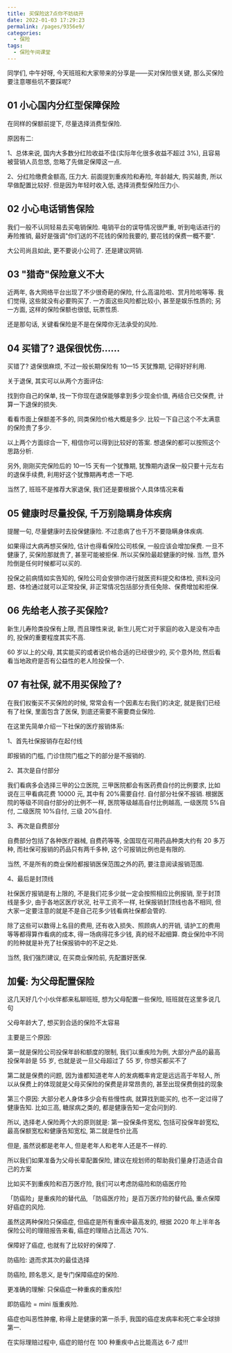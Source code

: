 ```yaml
---
title: 买保险这7点你不妨绕开
date: 2022-01-03 17:29:23
permalink: /pages/9356e9/
categories:
  - 保险
tags:
  - 保险午间课堂
---
```


同学们, 中午好呀, 今天班班和大家带来的分享是——买对保险很关键, 那么买保险要注意哪些坑不要踩呢?

## 01 小心国内分红型保障保险

在同样的保额前提下, 尽量选择消费型保险.

原因有二:

1、总体来说, 国内大多数分红险收益不佳(实际年化很多收益不超过 3%), 且容易被营销人员忽悠, 忽略了先做足保障这一点.

2、分红险缴费金额高, 压力大. 前面提到重疾险和寿险, 年龄越大, 购买越贵, 所以早做配置比较好. 但是因为年轻时收入低, 选择消费型保险压力小.

## 02 小心电话销售保险

我们一般不认同轻易去买电销保险. 电销平台的误导情况很严重, 听到电话进行的寿险推销, 最好是强调"你们送的不花钱的保险我要的, 要花钱的保费一概不要".

大公司尚且如此, 更不要说小公司了. 还是建议网销.

## 03 "猎奇"保险意义不大

近两年, 各大网络平台出现了不少很奇葩的保险, 什么高温险啦、赏月险啦等等. 我们觉得, 这些就没有必要购买了. 一方面这些风险都比较小, 甚至是娱乐性质的; 另一方面, 这样的保险保额也很低, 玩票性质.

还是那句话, 关键看保险是不是在保障你无法承受的风险.

## 04 买错了? 退保很忧伤……

买错了? 退保很麻烦, 不过一般长期保险有 10—15 天犹豫期, 记得好好利用.

关于退保, 其实可以从两个方面评估:

找到你自己的保单, 找一下你现在退保能够拿到多少现金价值, 再结合已交保费, 计算一下退保的损失.

看看市面上保额差不多的, 同类保险价格大概是多少. 比较一下自己这个不太满意的保险贵了多少.

以上两个方面综合一下, 相信你可以得到比较好的答案. 想退保的都可以按照这个思路分析.

另外, 刚刚买完保险后的 10—15 天有一个犹豫期, 犹豫期内退保一般只要十元左右的退保手续费, 利用好这个犹豫期再考虑一下吧.

当然了, 班班不是推荐大家退保, 我们还是要根据个人具体情况来看

## 05 健康时尽量投保, 千万别隐瞒身体疾病

提醒一句, 尽量健康时去投保健康险. 不过患病了也千万不要隐瞒身体疾病.

如果得过大病再想买保险, 估计也得看保险公司核保, 一般应该会增加保费. 一旦不健康了, 买保险那就贵了, 甚至可能被拒保. 所以买保险最趁健康的时候. 当然, 意外险倒是任何时候都可以买的.

投保之前病情如实告知的, 保险公司会安排你进行就医资料提交和体检, 资料没问题、体检通过就可以正常投保, 非正常情况包括部分责任免除、保费增加和拒保.

## 06 先给老人孩子买保险?

新生儿寿险类投保有上限, 而且理性来说, 新生儿死亡对于家庭的收入是没有冲击的, 投保的重要程度其实不高.

60 岁以上的父母, 其实能买的或者说价格合适的已经很少的, 买个意外险, 然后看看当地政府是否有公益性的老人险投保一个.

## 07 有社保, 就不用买保险了?

在我们权衡买不买保险的时候, 常常会有一个因素左右我们的决定, 就是我们已经有了社保, 里面包含了医保, 到底还需要不需要商业保险.

在这里先简单介绍一下社保的医疗报销体系:

1、首先社保报销存在起付线

即报销的门槛, 门诊住院门槛之下的部分是不报销的.

2、其次是自付部分

我们看病多会选择三甲的公立医院, 三甲医院都会有医药费自付的比例要求, 比如说在三甲看病花费 10000 元, 其中有 20%需要自付. 自付部分社保不报销. 根据医院的等级不同自付部分的比例不一样, 医院等级越高自付比例越高, 一级医院 5%自付, 二级医院 10%自付, 三级 20%自付.

3、再次是自费部分

自费部分包括了各种医疗器械, 自费药等等, 全国现在可用药品种类大约有 20 多万种, 而社保可报销的药品只有两千多种, 这个可报销比例也是有限的.

当然, 不是所有的商业保险都报销医保范围之外的药, 要注意阅读报销范围.

4、最后是封顶线

社保医疗报销是有上限的, 不是我们花多少就一定会按照相应比例报销, 至于封顶线是多少, 由于各地区医疗状况, 社平工资不一样, 社保报销封顶线也各不相同, 但大家一定要注意的就是不是自己花多少钱看病社保都会管的.

除了这些可以数得上名目的费用, 还有收入损失、照顾病人的开销, 请护工的费用等等都得算作看病的成本, 得一场病得花多少钱, 真的经不起细算. 商业保险中不同的险种就是补充了社保报销中的不足之处.

当然, 我们强烈建议, 在买商业保险前, 先配置好医保.

## 加餐: 为父母配置保险

这几天好几个小伙伴都来私聊班班, 想为父母配置一些保险, 班班就在这里多说几句

父母年龄大了, 想买到合适的保险不太容易

主要是三个原因:

第一就是保险公司投保年龄和额度的限制, 我们以重疾险为例, 大部分产品的最高投保年龄是 55 岁, 也就是说一旦父母超过了 55 岁, 你想买都买不了

第二就是保费的问题, 因为谁都知道老年人的发病概率肯定是远远高于年轻人, 所以从保费上的体现就是父母买保险的保费是非常昂贵的, 甚至出现保费倒挂的现象

第三个原因: 大部分老人身体多少会有些慢性病, 就算找到能买的, 也不一定过得了健康告知. 比如三高, 糖尿病之类的, 都是健康告知一定会问到的.

所以, 选择老人保险两个大的原则就是: 第一投保条件宽松, 包括可投保年龄宽松, 最高保额宽松和健康告知宽松, 第二就是性价比高

但是, 虽然说都是老年人, 但是老年人和老年人还是不一样的.

所以我们如果准备为父母长辈配置保险, 建议在规划师的帮助我们量身打造适合自己的方案

比如买不到重疾险和百万医疗险, 我们可以考虑防癌险和防癌医疗险

「防癌险」是重疾险的替代品, 「防癌医疗险」是百万医疗险的替代品, 重点保障好癌症的风险.

虽然这两种保险只保癌症, 但癌症是所有重疾中最高发的, 根据 2020 年上半年各保险公司的理赔报告来看, 癌症的理赔占比高达 70%.

保障好了癌症, 也就有了比较好的保障了.

防癌险: 退而求其次的最佳选择

防癌险, 顾名思义, 是专门保障癌症的保险.

更准确的理解: 只保癌症一种重疾的重疾险!

即防癌险 = mini 版重疾险.

癌症也叫恶性肿瘤, 称得上是健康的第一杀手, 我国的癌症发病率和死亡率全球排第一.

在实际理赔过程中, 癌症的赔付在 100 种重疾中占比能高达 6-7 成!!!
